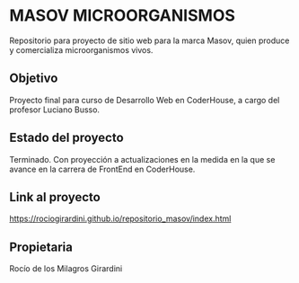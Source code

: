 # MASOV MICROORGANISMOS
Repositorio para proyecto de sitio web para la marca Masov, quien produce y comercializa microorganismos vivos.
## Objetivo
Proyecto final para curso de Desarrollo Web en CoderHouse, a cargo del profesor Luciano Busso.
## Estado del proyecto
Terminado. Con proyección a actualizaciones en la medida en la que se avance en la carrera de FrontEnd en CoderHouse.
## Link al proyecto
https://rociogirardini.github.io/repositorio_masov/index.html
## Propietaria
Rocío de los Milagros Girardini
